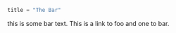 ```meta
title = "The Bar"
```

this is some bar text. This is a link to <l url="foo">foo</l> and one to
<l url="bar">bar</l>.

